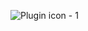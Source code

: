 ![Plugin icon - 1](https://github.com/driedsoba/Connec.GPT/assets/122796569/c595355f-0e9c-47be-9a38-d494a4ab432a)
